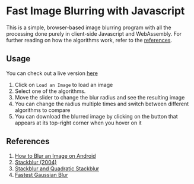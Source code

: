 # Fast Image Blurring with Javascript 

This is a simple, browser-based image blurring program with all the processing done purely in client-side Javascript and WebAssembly. For further reading on how the algorithms work, refer to the [references](#references). 

## Usage

You can check out a live version [here](https://yewomhango.github.io/imageBlurJS)

  1. Click on `Load an Image` to load an image
  2. Select one of the algorithms.
  3. Move the slider to change the blur radius and see the resulting image
  4. You can change the radius multiple times and switch between different algorithms to compare
  5. You can download the blurred image by clicking on the button that appears at its top-right corner when you hover on it

## References

  1. [How to Blur an Image on Android](https://medium.com/mobile-app-development-publication/blurring-image-algorithm-example-in-android-cec81911cd5e)
  2. [Stackblur (2004)](https://underdestruction.com/2004/02/25/stackblur-2004/)
  3. [Stackblur and Quadratic Stackblur](https://observablehq.com/@jobleonard/mario-klingemans-stackblur)
  4. [Fastest Gaussian Blur](http://blog.ivank.net/fastest-gaussian-blur.html)
